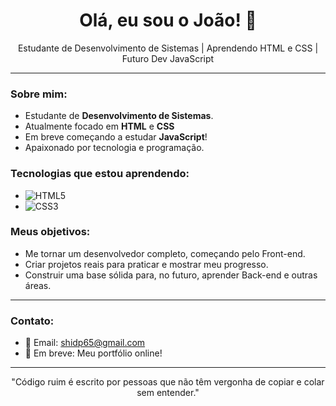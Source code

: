 <h1 align="center">Olá, eu sou o João! 👋</h1>

<p align="center">
Estudante de Desenvolvimento de Sistemas | Aprendendo HTML e CSS | Futuro Dev JavaScript
</p>

---

### Sobre mim:
- Estudante de **Desenvolvimento de Sistemas**.
- Atualmente focado em **HTML** e **CSS**
- Em breve começando a estudar **JavaScript**!
- Apaixonado por tecnologia e programação.

### Tecnologias que estou aprendendo:
- ![HTML5](https://img.shields.io/badge/HTML5-333333?style=for-the-badge&logo=html5&logoColor=E34F26) 
- ![CSS3](https://img.shields.io/badge/CSS3-333333?style=for-the-badge&logo=css3&logoColor=1572B6) 

### Meus objetivos:
- Me tornar um desenvolvedor completo, começando pelo Front-end.
- Criar projetos reais para praticar e mostrar meu progresso.
- Construir uma base sólida para, no futuro, aprender Back-end e outras áreas.

---

### Contato:
- 📧 Email: shidp65@gmail.com
- 🚀 Em breve: Meu portfólio online!

---

<p align="center">
  "Código ruim é escrito por pessoas que não têm vergonha de copiar e colar sem entender."
</p>
